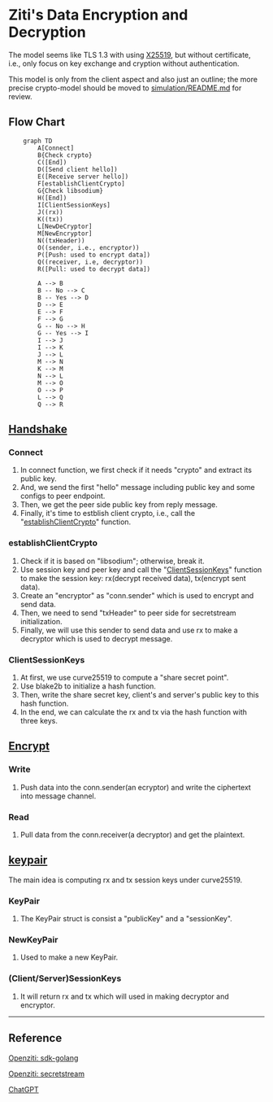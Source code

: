 # Ziti's Data Encryption and Decryption

The model seems like TLS 1.3 with using [X25519](https://blog.sww.moe/post/x25519/), but without certificate, i.e., only focus on key exchange and cryption without authentication.

This model is only from the client aspect and also just an outline; the more precise crypto-model should be moved to [simulation/README.md](../simulation/README.md) for review.

## Flow Chart

```mermaid
    graph TD
        A[Connect]
        B{Check crypto}
        C([End])
        D([Send client hello])
        E([Receive server hello])
        F[establishClientCrypto]
        G{Check libsodium}
        H([End])
        I[ClientSessionKeys]
        J((rx))
        K((tx))
        L[NewDeCryptor]
        M[NewEncryptor]
        N((txHeader))
        O((sender, i.e., encryptor))
        P([Push: used to encrypt data])
        Q((receiver, i.e, decryptor))
        R([Pull: used to decrypt data])

        A --> B
        B -- No --> C
        B -- Yes --> D
        D --> E
        E --> F
        F --> G
        G -- No --> H
        G -- Yes --> I
        I --> J
        I --> K
        J --> L
        M --> N
        K --> M
        N --> L
        M --> O
        O --> P
        L --> Q
        Q --> R
```

## [Handshake](handshake.md)

### Connect

1. In connect function, we first check if it needs "crypto" and extract its public key.
2. And, we send the first "hello" message including public key and some configs to peer endpoint.
3. Then, we get the peer side public key from reply message.
4. Finally, it's time to estblish client crypto, i.e., call the "[establishClientCrypto](#establishclientcrypto)" function.

### establishClientCrypto

1. Check if it is based on "libsodium"; otherwise, break it.
2. Use session key and peer key and call the "[ClientSessionKeys](#clientsessionkeys)" function to make the session key: rx(decrypt received data), tx(encrypt sent data).
3. Create an "encryptor" as "conn.sender" which is used to encrypt and send data.
4. Then, we need to send "txHeader" to peer side for secretstream initialization.
5. Finally, we will use this sender to send data and use rx to make a decryptor which is used to decrypt message.

### ClientSessionKeys

1. At first, we use curve25519 to compute a "share secret point".
2. Use blake2b to initialize a hash function.
3. Then, write the share secret key, client's and server's public key to this hash function.
4. In the end, we can calculate the rx and tx via the hash function with three keys.

## [Encrypt](encrypt.md)

### Write

1. Push data into the conn.sender(an ecryptor) and write the ciphertext into message channel.

### Read

1. Pull data from the conn.receiver(a decryptor) and get the plaintext.

## [keypair](keypair.md)

The main idea is computing rx and tx session keys under curve25519.

### KeyPair

1. The KeyPair struct is consist a "publicKey" and a "sessionKey".

### NewKeyPair

1. Used to make a new KeyPair.

### (Client/Server)SessionKeys

1. It will return rx and tx which will used in making decryptor and encryptor.

---

## Reference

[Openziti: sdk-golang](https://github.com/openziti/sdk-golang)

[Openziti: secretstream](https://github.com/openziti/secretstream)

[ChatGPT](https://openai.com/chatgpt/)
